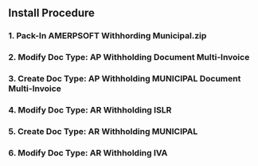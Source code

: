 <h2>Install Procedure </h2>
<h3>1. Pack-In AMERPSOFT Withhording Municipal.zip </h3>
<h3>2. Modify Doc Type: AP Withholding Document Multi-Invoice </h3>
<h3>3. Create Doc Type: AP Withholding MUNICIPAL Document Multi-Invoice </h3>
<h3>4. Modify Doc Type: AR Withholding ISLR </h3>
<h3>5. Create Doc Type: AR Withholding MUNICIPAL </h3>
<h3>6. Modify Doc Type: AR Withholding IVA </h3>



